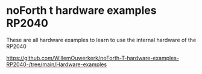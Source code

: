 # noForth t hardware examples RP2040

These are all hardware examples to learn to use the internal hardware of the RP2040

https://github.com/WillemOuwerkerk/noForth-T-hardware-examples-RP2040-/tree/main/Hardware-examples
